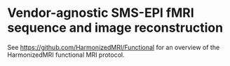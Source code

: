 # Vendor-agnostic SMS-EPI fMRI sequence and image reconstruction

See https://github.com/HarmonizedMRI/Functional for an overview of the HarmonizedMRI functional MRI protocol.

